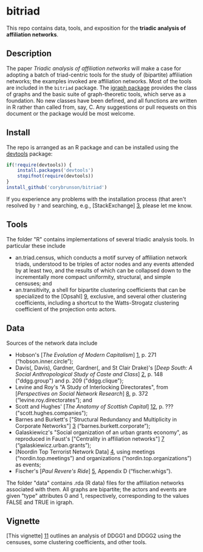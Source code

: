 bitriad
=======

This repo contains data, tools, and exposition for the **triadic analysis of affiliation networks**.

## Description

The paper *Triadic analysis of affiliation networks* will make a case for adopting a batch of triad-centric tools for the study of (bipartite) affiliation networks; the examples invoked are affiliation networks. Most of the tools are included in the `bitriad` package. The [igraph package](http://igraph.org/r/) provides the class of graphs and the basic suite of graph-theoretic tools, which serve as a foundation. No new classes have been defined, and all functions are written in R rather than called from, say, C. Any suggestions or pull requests on this document or the package would be most welcome.

## Install

The repo is arranged as an R package and can be installed using the [devtools](http://cran.r-project.org/web/packages/devtools/index.html) package:

```r
if(!require(devtools)) {
    install.packages('devtools')
    stopifnot(require(devtools))
}
install_github('corybrunson/bitriad')
```

If you experience any problems with the installation process (that aren't resolved by `?` and searching, e.g., [StackExchange] [3], please let me know.

[3]: http://stackexchange.com/

## Tools

The folder "R" contains implementations of several triadic analysis tools. In particular these include
* an.triad.census, which conducts a motif survey of affiliation network triads, understood to be triples of actor nodes and any events attended by at least two, and the results of which can be collapsed down to the incrementally more compact uniformity, structural, and simple censuses; and
* an.transitivity, a shell for bipartite clustering coefficients that can be specialized to the [Opsahl] [9], exclusive, and several other clustering coefficients, including a shortcut to the Watts-Strogatz clustering coefficient of the projection onto actors.

[9]: http://toreopsahl.com/2011/12/21/article-triadic-closure-in-two-mode-networks-redefining-the-global-and-local-clustering-coefficients/
[10]: http://www.nature.com/nature/journal/v393/n6684/abs/393440a0.html

## Data

Sources of the network data include
* Hobson's [*The Evolution of Modern Capitalism*] [1], p. 271 (“hobson.inner.circle”);
* Davis(, Davis), Gardner, Gardner(, and St Clair Drake)'s [*Deep South: A Social Anthropological Study of Caste and Class*] [2], p. 148 ("ddgg.group") and p. 209 ("ddgg.clique");
* Levine and Roy's "A Study of Interlocking Directorates", from [*Perspectives on Social Network Research*] [8], p. 372 (“levine.roy.directorates”); and
* Scott and Hughes' [*The Anatomy of Scottish Capital*] [12], p. ??? ("scott.hughes.companies");
* Barnes and Burkett's ["Structural Redundancy and Multiplicity in Corporate Networks"] [3] (“barnes.burkett.corporate”);
* Galaskiewicz's "Social organization of an urban grants economy", as reproduced in Faust's ["Centrality in affiliation networks"] [7] (“galaskiewicz.urban.grants”);
* [Noordin Top Terrorist Network Data] [4], using meetings (“nordin.top.meetings”) and organizations (“nordin.top.organizations”) as events;
* Fischer's [*Paul Revere's Ride*] [5], Appendix D (“fischer.whigs”).

[1]: https://archive.org/details/evolutionofmoder00hobsuoft
[2]: http://www.amazon.com/Deep-South-Anthropological-Southern-Classics/dp/1570038155
[3]: http://www.insna.org/PDF/Connections/v30/2010_I-2_P-1-1.pdf
[4]: http://www.thearda.com/Archive/Files/Descriptions/TERRNET.asp
[5]: http://books.google.com/books/about/Paul_Revere_s_Ride.html?id=ZAvQfZFbLp4C
[7]: http://www.socsci.uci.edu/~kfaust/faust/research/articles/faust_centrality_sn_1997.pdf
[8]: http://www.sciencedirect.com/science/book/9780123525505
[12]: http://books.google.com/books?id=59mvAwAAQBAJ

The folder "data" contains .rda (R data) files for the affiliation networks associated with them. All graphs are bipartite; the actors and events are given "type" attributes 0 and 1, respectively, corresponding to the values FALSE and TRUE in igraph.

## Vignette

[This vignette] [11] outlines an analysis of DDGG1 and DDGG2 using the censuses, some clustering coefficients, and other tools.

[11]: https://github.com/corybrunson/bitriad/blob/master/vignettes/southern_women.md